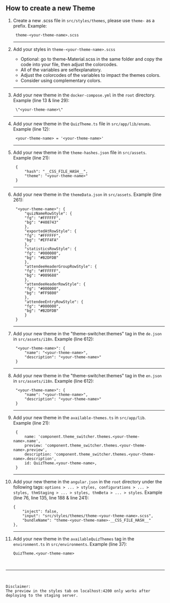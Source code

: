 ## How to create a new Theme 

1. Create a new .scss file in `src/styles/themes`, please use `theme-` as a prefix. Example:  

        theme-<your-theme-name>.scss
    - - - 

2. Add your styles in `theme-<your-theme-name>.scss`
    - Optional: go to theme-Material.scss in the same folder and copy the code into your file, then adjust the colorcodes.
    - All of the variables are selfexplanatory.
    - Adjust the colorcodes of the variables to impact the themes colors.
    - Consider using complementary colors.
    - - - 

3. Add your new theme in the `docker-compose.yml` in the `root` directory. Example (line 13 & line 29):  

        \"<your-theme-name>\"
    - - - 

4. Add your new theme in the `QuizTheme.ts` file in `src/app/lib/enums`. Example (line 12):  

        <your-theme-name> = '<your-theme-name>'
    - - - 

5. Add your new theme in the `theme-hashes.json` file in `src/assets`. Example (line 21):  

        {
            "hash": "__CSS_FILE_HASH__",
            "theme": "<your-theme-name>"
        }
    - - - 

6. Add your new theme in the `themeData.json` in `src/assets`. Example (line 261):  

        "<your-theme-name>": {
            "quizNameRowStyle": {
            "fg": "#FFFFFF",
            "bg": "#408743"
            },
            "exportedAtRowStyle": {
            "fg": "#FFFFFF",
            "bg": "#EFF4FA"
            },
            "statisticsRowStyle": {
            "fg": "#000000",
            "bg": "#B2DFDB"
            },
            "attendeeHeaderGroupRowStyle": {
            "fg": "#FFFFFF",
            "bg": "#009688"
            },
            "attendeeHeaderRowStyle": {
            "fg": "#000000",
            "bg": "#FF9800"
            },
            "attendeeEntryRowStyle": {
            "fg": "#000000",
            "bg": "#B2DFDB"
            }
        }
    - - - 

7. Add your new theme in the "theme-switcher.themes" tag in the `de.json` in `src/assets/i18n`. Example (line 612):  

        "<your-theme-name>": {
            "name": "<your-theme-name>",
            "description": "<your-theme-name>"
        }
    - - - 

8. Add your new theme in the "theme-switcher.themes" tag in the `en.json` in `src/assets/i18n`. Example (line 612):   

        "<your-theme-name>": {
            "name": "<your-theme-name>",
            "description": "<your-theme-name>"
        }
    - - - 

9. Add your new theme in the `available-themes.ts` in `src/app/lib`. Example (line 21):  

        {
            name: 'component.theme_switcher.themes.<your-theme-name>.name',
            preview: 'component.theme_switcher.themes.<your-theme-name>.preview',
            description: 'component.theme_switcher.themes.<your-theme-name>.description',
            id: QuizTheme.<your-theme-name>,
        }
    - - - 

10. Add your new theme in the `angular.json` in the `root` directory under the following tags: `options > ... > styles, configurations > ... > styles, thmStaging > ... > styles, thmBeta > ... > styles`. Example (line 76, line 135, line 188 & line 241):  

        {
            "inject": false,
            "input": "src/styles/themes/theme-<your-theme-name>.scss",
            "bundleName": "theme-<your-theme-name>-__CSS_FILE_HASH__"
        },
    - - - 

11. Add your new theme in the `availableQuizThemes` tag in the `environment.ts` in  `src/environments`. Example (line 37):  

        QuizTheme.<your-theme-name>  

<br>

- - - 
    
<br>

    Disclaimer:  
    The preview in the styles tab on localhost:4200 only works after deploying to the staging server.
 